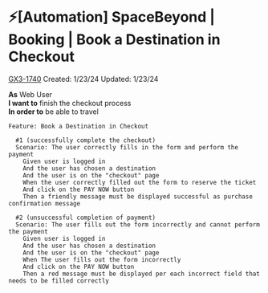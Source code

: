 # ⚡️[Automation] SpaceBeyond | Booking | Book a Destination in Checkout

[GX3-1740](https://upexgalaxy34.atlassian.net/browse/GX3-1740) Created: 1/23/24 Updated: 1/23/24

**As** Web User  
**I want to** finish the checkout process  
**In order to** be able to travel

```feature
Feature: Book a Destination in Checkout

  #1 (successfully complete the checkout)
  Scenario: The user correctly fills in the form and perform the payment
    Given user is logged in
    And the user has chosen a destination
    And the user is on the "checkout" page
    When the user correctly filled out the form to reserve the ticket
    And click on the PAY NOW button
    Then a friendly message must be displayed successful as purchase confirmation message
  
  #2 (unsuccessful completion of payment)
  Scenario: The user fills out the form incorrectly and cannot perform the payment
    Given user is logged in
    And the user has chosen a destination
    And the user is on the "checkout" page
    When The user fills out the form incorrectly
    And click on the PAY NOW button
    Then a red message must be displayed per each incorrect field that needs to be filled correctly

```